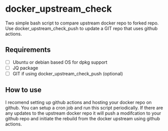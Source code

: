 #  **docker_upstream_check**

Two simple bash script to compare upstream docker repo to forked repo. Use docker_upstream_check_push to update a GIT repo that uses github actions.

## **Requirements**

 - [ ] Ubuntu or debian based OS for dpkg support
 - [ ] JQ package
 - [ ] GIT if using docker_upstream_check_push (optional)

## How to use

I recomend setting up github actions and hosting your docker repo on github. You can setup a cron job and run this script periodically. If there are any updates to the upstream docker repo it will push a modifcation to your github repo and initiate the rebuild from the docker upstream using github actions.


